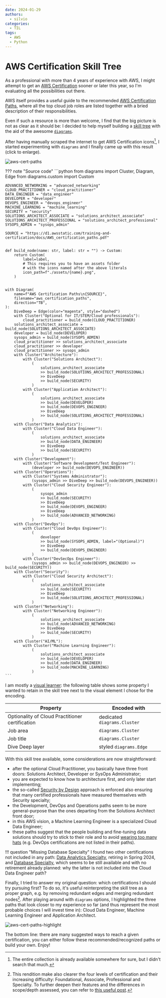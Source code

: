 ```yaml
---
date: 2024-01-29
authors:
  - silvio
categories:
  - TIL
tags:
  - AWS
  - Python
---
```


# AWS Certification Skill Tree

As a professional with more than 4 years of experience with AWS, I might attempt to get an [AWS Certification](https://aws.amazon.com/certification/) sooner or later this year, so I'm evaluating all the possibilities out there.

AWS itself provides a useful guide to the recommended [AWS Certification Paths](https://d1.awsstatic.com/training-and-certification/docs/AWS_certification_paths.pdf), where all the top cloud job roles are listed together with a bried description of their responsibilities.

Even if such a resource is more than welcome, I find that the big picture is not as clear as it should be: I decided to help myself building a [skill tree](https://en.wiktionary.org/wiki/skill_tree) with the aid of the awesome [`diagrams`](https://github.com/mingrammer/diagrams).

<!-- more -->

After having manually scraped the internet to get AWS Certification icons[^1], I started experimenting with `diagrams` and I finally came up with this result (click to enlarge).

![aws-cert-paths](../assets/aws_certification_paths.png)

??? note "Source code"
    ```python
    from diagrams import Cluster, Diagram, Edge
    from diagrams.custom import Custom

    ADVANCED_NETWORKING = "advanced_networking"
    CLOUD_PRACTITIONER = "cloud_practitioner"
    DATA_ENGINEER = "data_engineer"
    DEVELOPER = "developer"
    DEVOPS_ENGINEER = "devops_engineer"
    MACHINE_LEARNING = "machine_learning"
    SECURITY = "security"
    SOLUTIONS_ARCHITECT_ASSOCIATE = "solutions_architect_associate"
    SOLUTIONS_ARCHITECT_PROFESSIONAL = "solutions_architect_professional"
    SYSOPS_ADMIN = "sysops_admin"

    SOURCE = "https://d1.awsstatic.com/training-and-certification/docs/AWS_certification_paths.pdf"


    def build_node(name: str, label: str = "") -> Custom:
        return Custom(
            label=label,
            # This requires you to have an assets folder
            # with the icons named after the above literals
            icon_path=f"./assets/{name}.png",
        )


    with Diagram(
        name=f"AWS Certification Paths\n{SOURCE}",
        filename="aws_certification_paths",
        direction="TB",
    ):
        DiveDeep = Edge(color="magenta", style="dashed")
        with Cluster("Optional for IT/STEM/Cloud professionals"):
            cloud_practitioner = build_node(CLOUD_PRACTITIONER)
        solutions_architect_associate = build_node(SOLUTIONS_ARCHITECT_ASSOCIATE)
        developer = build_node(DEVELOPER)
        sysops_admin = build_node(SYSOPS_ADMIN)
        cloud_practitioner >> solutions_architect_associate
        cloud_practitioner >> developer
        cloud_practitioner >> sysops_admin
        with Cluster("Architecture"):
            with Cluster("Solutions Architect"):
                (
                    solutions_architect_associate
                    >> build_node(SOLUTIONS_ARCHITECT_PROFESSIONAL)
                    >> DiveDeep
                    >> build_node(SECURITY)
                )
            with Cluster("Application Architect"):
                (
                    solutions_architect_associate
                    >> build_node(DEVELOPER)
                    >> build_node(DEVOPS_ENGINEER)
                    >> DiveDeep
                    >> build_node(SOLUTIONS_ARCHITECT_PROFESSIONAL)
                )
        with Cluster("Data Analytics"):
            with Cluster("Cloud Data Engineer"):
                (
                    solutions_architect_associate
                    >> build_node(DATA_ENGINEER)
                    >> DiveDeep
                    >> build_node(SECURITY)
                )
        with Cluster("Development"):
            with Cluster("Software Development/Test Engineer"):
                (developer >> build_node(DEVOPS_ENGINEER))
        with Cluster("Operations"):
            with Cluster("Systems Administrator"):
                (sysops_admin >> DiveDeep >> build_node(DEVOPS_ENGINEER))
            with Cluster("Cloud Security Engineer"):
                (
                    sysops_admin
                    >> build_node(SECURITY)
                    >> DiveDeep
                    >> build_node(DEVOPS_ENGINEER)
                    >> DiveDeep
                    >> build_node(ADVANCED_NETWORKING)
                )
        with Cluster("DevOps"):
            with Cluster("Cloud DevOps Engineer"):
                (
                    developer
                    >> build_node(SYSOPS_ADMIN, label="(Optional)")
                    >> DiveDeep
                    >> build_node(DEVOPS_ENGINEER)
                )
            with Cluster("DevSecOps Engineer"):
                (sysops_admin >> build_node(DEVOPS_ENGINEER) >> build_node(SECURITY))
        with Cluster("Security"):
            with Cluster("Cloud Security Architect"):
                (
                    solutions_architect_associate
                    >> build_node(SECURITY)
                    >> DiveDeep
                    >> build_node(SOLUTIONS_ARCHITECT_PROFESSIONAL)
                )
        with Cluster("Networking"):
            with Cluster("Networking Engineer"):
                (
                    solutions_architect_associate
                    >> build_node(ADVANCED_NETWORKING)
                    >> DiveDeep
                    >> build_node(SECURITY)
                )
        with Cluster("AI/ML"):
            with Cluster("Machine Learning Engineer"):
                (
                    solutions_architect_associate
                    >> build_node(DEVELOPER)
                    >> build_node(DATA_ENGINEER)
                    >> build_node(MACHINE_LEARNING)
                )
    ```

I am mostly a [visual learner](https://en.wikipedia.org/wiki/Visual_learning): the following table shows some property I wanted to retain in the skill tree next to the visual element I chose for the encoding.

| Property | Encoded with |
| -------- | ------------ |
| Optionality of Cloud Practitioner certification | dedicated `diagrams.Cluster` |
| Job area | `diagrams.Cluster` |
| Job title | `diagrams.Cluster` |
| Dive Deep layer | styled `diagrams.Edge` |

With this skill tree available, some considerations are now straightforward:

- after the optional Cloud Practitioner, you basically have three front doors: Solutions Architect, Developer or SysOps Administrator;
- you are expected to know how to architecture first, and only later start implementing;
- the so-called [Security by Design](https://aws.amazon.com/compliance/security-by-design/) approach is enforced also ensuring that many certified professionals have measured themselves with Security specialty;
- the Development, DevOps and Operations paths seem to be more general-purpose than the ones departing from the Solutions Architect front door;
- in this AWS vision, a Machine Learning Engineer is a specialized Cloud Data Engineer;
- these paths suggest that the people building and fine-tuning data solutions should try to stick to their role and to avoid [wearing too many hats](https://en.wiktionary.org/wiki/wear_too_many_hats) (e.g. DevOps certifications are not listed in their paths).

!!! question "Missing Database Specialty"
    I found two other certifications not included in any path: [Data Analytics Specialty](https://aws.amazon.com/certification/certified-data-analytics-specialty/), retiring in Spring 2024, and [Database Specialty](https://aws.amazon.com/certification/certified-database-specialty/), which seems to be still available and with no retirement already planned: why the latter is not included into the Cloud Data Engineer path?

Finally, I tried to answer my original question: which certifications I should try pursuing first? To do so, it's useful reinterpreting the skill tree as a proper graph, e.g. by removing redundant edges and merging redundant nodes[^2]. After playing around with `diagrams` options, I highlighted the three paths that look closer to my experience so far (and thus represent the most probable choices I will invest time in): Cloud Data Engineer, Machine Learning Engineer and Application Architect.

![aws-cert-paths-highlight](../assets/aws_certification_paths_highlight.png)

The bottom line: there are many suggested ways to reach a given certification, you can either follow these recommended/recognized paths or build your own. Enjoy!

[^1]: The entire collection is already available somewhere for sure, but I didn't search that much.
[^2]: This rendition make also clearer the four levels of certification and their increasing difficulty: Foundational, Associate, Professional and Specialty. To further deepen their features and the differences in scope/depth assessed, you can refer to [this useful post](https://digitalcloud.training/which-aws-certification-should-i-get/).
